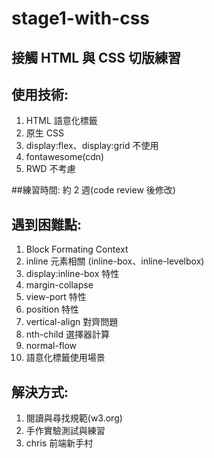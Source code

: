 # stage1-with-css

## 接觸 HTML 與 CSS 切版練習

## 使用技術:
1. HTML 語意化標籤
2. 原生 CSS
3. display:flex、display:grid 不使用
4. fontawesome(cdn)
5. RWD 不考慮

##練習時間: 
約 2 週(code review 後修改)

## 遇到困難點:
1. Block Formating Context
2. inline 元素相關 (inline-box、inline-levelbox)
3. display:inline-box 特性
4. margin-collapse
5. view-port 特性
6. position 特性
7. vertical-align 對齊問題
8. nth-child 選擇器計算
9. normal-flow
10. 語意化標籤使用場景

## 解決方式:
1. 閱讀與尋找規範(w3.org)
2. 手作實驗測試與練習
3. chris 前端新手村
